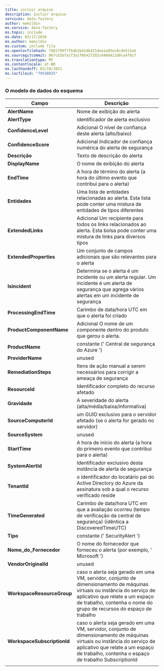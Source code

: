 ```yaml
---
title: incluir arquivo
description: incluir arquivo
services: data-factory
author: memildin
ms.service: data-factory
ms.topic: include
ms.date: 03/17/2020
ms.author: memildin
ms.custom: include file
ms.openlocfilehash: 7d81799f7fbdb2b41db421daa1a85ec8cde511eb
ms.sourcegitcommit: 867cb1b7a1f3a1f0b427282c648d411d0ca4f81f
ms.translationtype: MT
ms.contentlocale: pt-BR
ms.lasthandoff: 03/19/2021
ms.locfileid: "79538825"
---
```

### <a name="the-data-model-of-the-schema"></a>O modelo de dados do esquema

|Campo|Descrição|
|----|----|
|**AlertName**|Nome de exibição do alerta|
|**AlertType**|identificador de alerta exclusivo|
|**ConfidenceLevel**|Adicional O nível de confiança deste alerta (alto/baixo)|
|**ConfidenceScore**|Adicional Indicador de confiança numérica do alerta de segurança|
|**Descrição**|Texto de descrição do alerta|
|**DisplayName**|O nome de exibição do alerta|
|**EndTime**|A hora de término do alerta (a hora do último evento que contribui para o alerta)|
|**Entidades**|Uma lista de entidades relacionadas ao alerta. Esta lista pode conter uma mistura de entidades de tipos diferentes|
|**ExtendedLinks**|Adicional Um recipiente para todos os links relacionados ao alerta. Esta bolsa pode conter uma mistura de links para diversos tipos|
|**ExtendedProperties**|Um conjunto de campos adicionais que são relevantes para o alerta|
|**Isincident**|Determina se o alerta é um incidente ou um alerta regular. Um incidente é um alerta de segurança que agrega vários alertas em um incidente de segurança|
|**ProcessingEndTime**|Carimbo de data/hora UTC em que o alerta foi criado|
|**ProductComponentName**|Adicional O nome de um componente dentro do produto que gerou o alerta.|
|**ProductName**|constante (' Central de segurança do Azure ')|
|**ProviderName**|unused|
|**RemediationSteps**|Itens de ação manual a serem necessários para corrigir a ameaça de segurança|
|**ResourceId**|Identificador completo do recurso afetado|
|**Gravidade**|A severidade do alerta (alta/média/baixa/informativa)|
|**SourceComputerId**|um GUID exclusivo para o servidor afetado (se o alerta for gerado no servidor)|
|**SourceSystem**|unused|
|**StartTime**|A hora de início do alerta (a hora do primeiro evento que contribui para o alerta)|
|**SystemAlertId**|Identificador exclusivo desta instância de alerta de segurança|
|**TenantId**|o identificador do locatário pai do Active Directory do Azure da assinatura sob a qual o recurso verificado reside|
|**TimeGenerated**|Carimbo de data/hora UTC em que a avaliação ocorreu (tempo de verificação da central de segurança) (idêntica a DiscoveredTimeUTC)|
|**Tipo**|constante (' SecurityAlert ')|
|**Nome_do_Fornecedor**|O nome do fornecedor que forneceu o alerta (por exemplo, ' Microsoft ')|
|**VendorOriginalId**|unused|
|**WorkspaceResourceGroup**|caso o alerta seja gerado em uma VM, servidor, conjunto de dimensionamento de máquinas virtuais ou instância do serviço de aplicativo que relate a um espaço de trabalho, contenha o nome do grupo de recursos do espaço de trabalho|
|**WorkspaceSubscriptionId**|caso o alerta seja gerado em uma VM, servidor, conjunto de dimensionamento de máquinas virtuais ou instância do serviço de aplicativo que relate a um espaço de trabalho, contenha o espaço de trabalho SubscriptionId|
|||
